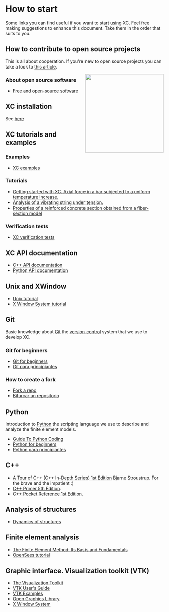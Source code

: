 # How to start

Some links you can find useful if you want to start using XC. Feel free  making suggestions to enhance this document. Take them in the order that suits to you.

## How to contribute to open source projects

This is all about cooperation. If you're new to open source projects you can take a look to [this article](https://www.freecodecamp.org/news/how-to-contribute-to-open-source-projects-beginners-guide/).

<!-- ![cooperation](https://upload.wikimedia.org/wikipedia/commons/6/6d/Concurs_de_castells_Tarragona_2008_42._Castellers_de_Sants_4de8.jpg "Cooperation") -->

<img align="right" src="https://upload.wikimedia.org/wikipedia/commons/6/6d/Concurs_de_castells_Tarragona_2008_42._Castellers_de_Sants_4de8.jpg" width="250" />

### About open source software

- [Free and open-source software](https://en.wikipedia.org/wiki/Portal:Free_and_open-source_software)

## XC installation

See [here](https://github.com/xcfem/xc/blob/master/install/install.md)

## XC tutorials and examples

### Examples
- [XC examples](https://github.com/xcfem/xc_examples)

### Tutorials
- [Getting started with XC. Axial force in a bar subjected to a uniform temperature increase.](https://github.com/xcfem/xc_examples/blob/master/XC_tutorial_001/tutorial001_truss_temp.pdf)
- [Analysis of a vibrating string under tension.](https://raw.githubusercontent.com/xcfem/xc_examples/master/XC_tutorial_002/tutorial002_eigen_vibr_string.pdf)
- [Properties of a reinforced concrete section obtained from a fiber-section model](https://raw.githubusercontent.com/xcfem/xc_examples/master/XC_tutorial_003/tutorial003_fiber_section.pdf)

### Verification tests
- [XC verification tests](https://github.com/xcfem/xc/tree/master/verif/tests)


## XC API documentation

- [C++ API documentation](https://codedocs.xyz/xcfem/xc/index.html)
- [Python API documentation](https://xcfem.github.io/XCmanual/)

## Unix and XWindow

- [Unix tutorial](https://www.tutorialspoint.com/unix/index.htm)
- [X Window System tutorial](https://www.astro.princeton.edu/~strauss/AST303/Xintro.pdf)

## Git
Basic knowledge about [Git](https://git-scm.com/) the [version control](https://en.wikipedia.org/wiki/Version_control) system that we use to develop XC. 

### Git for beginners

- [Git for beginners](https://product.hubspot.com/blog/git-and-github-tutorial-for-beginners)
- [Git para principiantes](https://www.ionos.es/digitalguide/paginas-web/desarrollo-web/tutorial-de-git/)

### How to create a fork

- [Fork a repo](https://docs.github.com/en/github/getting-started-with-github/quickstart/fork-a-repo)
- [Bifurcar un repositorio](https://docs.github.com/es/github/getting-started-with-github/quickstart/fork-a-repo)

## Python
Introduction to [Python](https://www.python.org/) the scripting language we use to describe and analyze the finite element models.

- [Guide To Python Coding](https://pythonguides.com/guide-to-python-coding/)
- [Python for beginners](https://www.python.org/about/gettingstarted/)
- [Python para principiantes](https://www.ionos.es/digitalguide/paginas-web/desarrollo-web/tutorial-de-python/)

## C++

- [A Tour of C++ (C++ In-Depth Series) 1st Edition](https://geni.us/6fnnXpc) Bjarne Stroustrup. For the brave and the impatient :)
- [C++ Primer 5th Edition](https://geni.us/Y6Udqa).
- [C++ Pocket Reference 1st Edition](https://geni.us/w3tnB9).


## Analysis of structures

- [Dynamics of structures](https://www.pearson.com/us/higher-education/product/Chopra-Dynamics-of-Structures-3rd-Edition/9780131561748.html)

## Finite element analysis

- [The Finite Element Method: Its Basis and Fundamentals](https://www.elsevier.com/books/the-finite-element-method-its-basis-and-fundamentals/zienkiewicz/978-1-85617-633-0)
- [OpenSees tutorial](https://opensees.berkeley.edu/workshop/NEESgridUser-EndWorkshop2005_presentations/NEESgridUser-EndWorkshopOpenSeesTutorial_SilviaMazzoni2005.pdf)

## Graphic interface. Visualization toolkit (VTK)

- [The Visualization Toolkit](https://vtk.org/vtk-textbook/)
- [VTK User's Guide](https://vtk.org/documentation/)
- [VTK Examples](https://kitware.github.io/vtk-examples/site/)
- [Open Graphics Library](https://en.wikipedia.org/wiki/OpenGL)
- [X Window System](https://en.wikipedia.org/wiki/X_Window_System)
